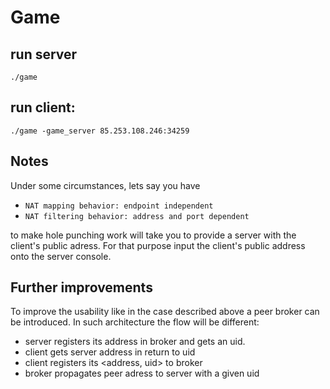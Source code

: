 # Game

## run server
`./game`
 
  
## run client: 
`./game -game_server 85.253.108.246:34259`

## Notes
Under some circumstances, lets say you have

* `NAT mapping behavior: endpoint independent`
* `NAT filtering behavior: address and port dependent`

to make hole punching work will take you to provide
a server with the client's public adress. For that purpose
input the client's public address onto the server console.

## Further improvements

To improve the usability like in the case described above
a peer broker can be introduced. In such architecture the flow will be different:
* server registers its address in broker and gets an uid.
* client gets server address in return to uid
* client registers its <address, uid> to broker
* broker propagates peer adress to server with a given uid
 